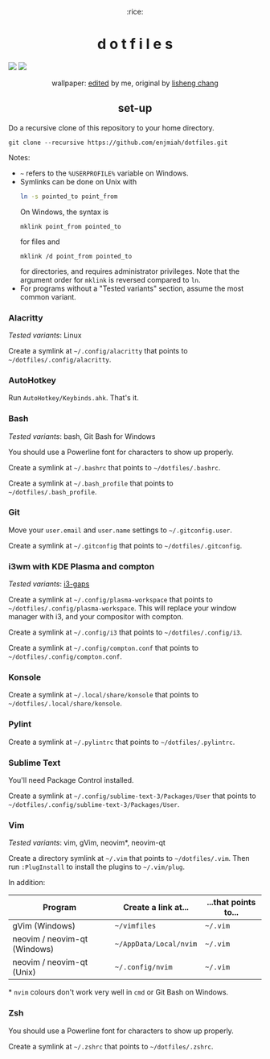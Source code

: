 <p align="center">:rice:</p>

<h1 align="center">d o t f i l e s</h1>

![](https://assets.jerryyin.info/img/rice/2.png)
![](https://assets.jerryyin.info/img/rice/1.png)

<p align="center">wallpaper:
<a href="http://assets.jerryyin.info/img/rice/lisheng-chang.jpg">edited</a> by
me, original by <a href="https://unsplash.com/photos/Ek4wBjiIFAA">lisheng
chang</a></p>

<h2 align="center">set-up</h2>

Do a recursive clone of this repository to your home directory.

    git clone --recursive https://github.com/enjmiah/dotfiles.git

Notes:

+ `~` refers to the `%USERPROFILE%` variable on Windows.
+ Symlinks can be done on Unix with
    ```sh
    ln -s pointed_to point_from
    ```
    On Windows, the syntax is
    ```batch
    mklink point_from pointed_to
    ```
    for files and
    ```batch
    mklink /d point_from pointed_to
    ```
    for directories, and requires administrator privileges.  Note that the
    argument order for `mklink` is reversed compared to `ln`.
+ For programs without a "Tested variants" section, assume the most common
    variant.

### Alacritty

*Tested variants*: Linux

Create a symlink at `~/.config/alacritty` that points to `~/dotfiles/.config/alacritty`.

### AutoHotkey

Run `AutoHotkey/Keybinds.ahk`.  That's it.

### Bash

*Tested variants*: bash, Git Bash for Windows

You should use a Powerline font for characters to show up properly.

Create a symlink at `~/.bashrc` that points to `~/dotfiles/.bashrc`.

Create a symlink at `~/.bash_profile` that points to `~/dotfiles/.bash_profile`.

### Git

Move your `user.email` and `user.name` settings to `~/.gitconfig.user`.

Create a symlink at `~/.gitconfig` that points to `~/dotfiles/.gitconfig`.

### i3wm with KDE Plasma and compton

*Tested variants*: [i3-gaps](https://github.com/Airblader/i3)

Create a symlink at `~/.config/plasma-workspace` that points to
`~/dotfiles/.config/plasma-workspace`.  This will replace your window manager
with i3, and your compositor with compton.

Create a symlink at `~/.config/i3` that points to `~/dotfiles/.config/i3`.

Create a symlink at `~/.config/compton.conf` that points to
`~/dotfiles/.config/compton.conf`.

### Konsole

Create a symlink at `~/.local/share/konsole` that points to
`~/dotfiles/.local/share/konsole`.

### Pylint

Create a symlink at `~/.pylintrc` that points to `~/dotfiles/.pylintrc`.

### Sublime Text

You'll need Package Control installed.

Create a symlink at `~/.config/sublime-text-3/Packages/User` that points to
`~/dotfiles/.config/sublime-text-3/Packages/User`.

### Vim

*Tested variants*: vim, gVim, neovim\*, neovim-qt

Create a directory symlink at `~/.vim` that points to `~/dotfiles/.vim`.  Then
run `:PlugInstall` to install the plugins to `~/.vim/plug`.

In addition:

| Program                      | Create a link at...    | ...that points to... |
|------------------------------|------------------------|----------------------|
| gVim (Windows)               | `~/vimfiles`           | `~/.vim`             |
| neovim / neovim-qt (Windows) | `~/AppData/Local/nvim` | `~/.vim`             |
| neovim / neovim-qt (Unix)    | `~/.config/nvim`       | `~/.vim`             |

\* `nvim` colours don't work very well in `cmd` or Git Bash on Windows.

### Zsh

You should use a Powerline font for characters to show up properly.

Create a symlink at `~/.zshrc` that points to `~/dotfiles/.zshrc`.
